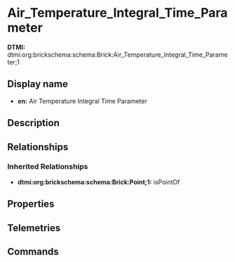 # Air_Temperature_Integral_Time_Parameter
**DTMI:** dtmi:org:brickschema:schema:Brick:Air_Temperature_Integral_Time_Parameter;1
## Display name
- **en:** Air Temperature Integral Time Parameter
## Description
## Relationships
### Inherited Relationships
* **dtmi:org:brickschema:schema:Brick:Point;1:** isPointOf
## Properties
## Telemetries
## Commands
